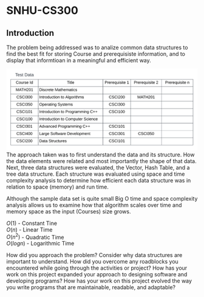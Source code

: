 # SNHU-CS300

## Introduction

The problem being addressed was to analize common data structures to find the best fit for storing Course and prerequisiste information, and to display that informtioan in a meaningful and efficient way.

![](https://github.com/tsides/SNHU-CS300/blob/main/Dataset%20Structure.png?raw=true)
The approach taken was to first understand the data and its structure. How the data elements were related and most importantly the shape of that data.
Next, three data structures were evaluated, the Vector, Hash Table, and a tree data structure. Each structure was evaluated using space and time complexity 
analysis to determine how efficient each data structure was in relation to space (memory) and run time.

Although the sample data set is quite small Big O time and space complexity analysis allows us to examine how that algorithm scales over time and memory space as the input (Courses) size grows.

$O(1)$ - Constant Tine<br>
$O(n)$ - Linear Time<br>
$O(n^2)$ - Quadratic Time<br>
$O(log n)$ - Logarithmic Time<br>


How did you approach the problem? Consider why data structures are important to understand.
How did you overcome any roadblocks you encountered while going through the activities or project?
How has your work on this project expanded your approach to designing software and developing programs?
How has your work on this project evolved the way you write programs that are maintainable, readable, and adaptable?

